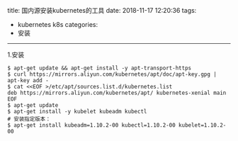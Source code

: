 title: 国内源安装kubernetes的工具
date: 2018-11-17 12:20:36
tags:
- kubernetes k8s
categories:
- 安装
---
1.安装
```shell
$ apt-get update && apt-get install -y apt-transport-https
$ curl https://mirrors.aliyun.com/kubernetes/apt/doc/apt-key.gpg | apt-key add - 
$ cat <<EOF >/etc/apt/sources.list.d/kubernetes.list
deb https://mirrors.aliyun.com/kubernetes/apt/ kubernetes-xenial main
EOF  
$ apt-get update
$ apt-get install -y kubelet kubeadm kubectl
# 安装指定版本：
$ apt-get install kubeadm=1.10.2-00 kubectl=1.10.2-00 kubelet=1.10.2-00
```

